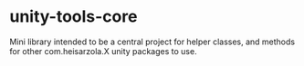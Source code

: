 # unity-tools-core
Mini library intended to be a central project for helper classes, and methods for other com.heisarzola.X unity packages to use.
